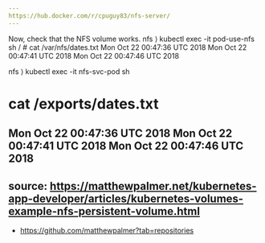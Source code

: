 ```yaml
---
https://hub.docker.com/r/cpuguy83/nfs-server/
---
```

Now, check that the NFS volume works.
nfs ⟩ kubectl exec -it pod-use-nfs sh
/ # cat /var/nfs/dates.txt
Mon Oct 22 00:47:36 UTC 2018
Mon Oct 22 00:47:41 UTC 2018
Mon Oct 22 00:47:46 UTC 2018



nfs ⟩ kubectl exec -it nfs-svc-pod sh
# cat /exports/dates.txt
Mon Oct 22 00:47:36 UTC 2018
Mon Oct 22 00:47:41 UTC 2018
Mon Oct 22 00:47:46 UTC 2018
---
source: https://matthewpalmer.net/kubernetes-app-developer/articles/kubernetes-volumes-example-nfs-persistent-volume.html
---
- https://github.com/matthewpalmer?tab=repositories
